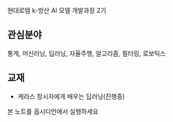 현대로템 k-방산 AI 모델 개발과정 2기

## 관심분야
통계, 머신러닝, 딥러닝, 자율주행, 알고리즘, 필터링, 로보틱스

## 교재
- 케라스 창시자에게 배우는 딥러닝(진행중)


본 노트를 옵시디언에서 실행하세요
